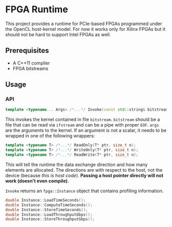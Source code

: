 # FPGA Runtime

This project provides a runtime for PCIe-based FPGAs programmed under the OpenCL host-kernel model.
For now it works only for Xilinx FPGAs but it should not be hard to support Intel FPGAs as well.

## Prerequisites

+ A C++11 compiler
+ FPGA bitstreams

## Usage

### API

```C++
template <typename... Args> /*...*/ Invoke(const std::string& bitstream, Args&&... args);
```

This invokes the kernel contained in file `bitstream`.
`bitstream` should be a file that can be read via `ifstream` and can be a pipe with proper `EOF`.
`args` are the arguments to the kernel.
If an argument is not a scalar, it needs to be wrapped in one of the following wrappers:

```C++
template <typename T> /*...*/ ReadOnly(T* ptr, size_t n);
template <typename T> /*...*/ WriteOnly(T* ptr, size_t n);
template <typename T> /*...*/ ReadWrite(T* ptr, size_t n);
```

This will tell the runtime the data exchange direction and how many elements are allocated.
The directions are with respect to the host, not the device (because *this is host code*).
**Passing a host pointer directly will not work (doesn't even compile).**

 `Invoke` returns an `fpga::Instance` object that contains profiling information.

 ```C++
double Instance::LoadTimeSeconds();
double Instance::ComputeTimeSeconds();
double Instance::StoreTimeSeconds();
double Instance::LoadThroughputGbps();
double Instance::StoreThroughputGbps();
 ```
